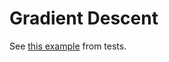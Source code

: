 # Gradient Descent

See [this
example](https://github.com/JuliaAI/LearnAPI.jl/blob/dev/test/integration/gradient_descent.jl)
from tests.
